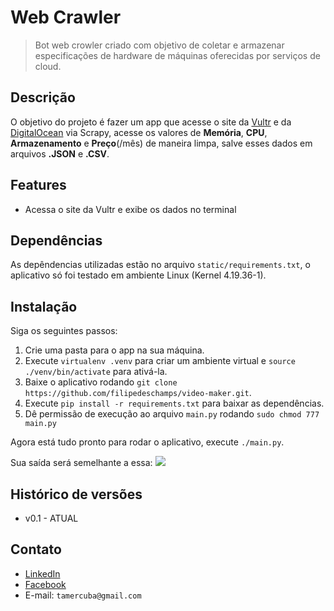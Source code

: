 # Web Crawler
>Bot web crowler criado com objetivo de coletar e armazenar especificações de hardware de máquinas oferecidas por serviços de cloud.

## Descrição
O objetivo do projeto é fazer um app que acesse o site da [Vultr](https://www.vultr.com/pricing/) e da [DigitalOcean](https://www.digitalocean.com/pricing/#droplet) via Scrapy, acesse os valores de **Memória**, **CPU**, **Armazenamento** e **Preço**(/mês) de maneira limpa, salve esses dados em arquivos **.JSON** e **.CSV**.

## Features
* Acessa o site da Vultr e exibe os dados no terminal

## Dependências
As depêndencias utilizadas estão no arquivo `static/requirements.txt`, o aplicativo só foi testado em ambiente Linux (Kernel 4.19.36-1).

## Instalação
Siga os seguintes passos:
1. Crie uma pasta para o app na sua máquina.
1. Execute `virtualenv .venv` para criar um ambiente virtual e `source ./venv/bin/activate` para ativá-la.
1. Baixe o aplicativo rodando `git clone https://github.com/filipedeschamps/video-maker.git`.
1. Execute `pip install -r requirements.txt` para baixar as dependências.
1. Dê permissão de execução ao arquivo `main.py` rodando `sudo chmod 777 main.py`

Agora está tudo pronto para rodar o aplicativo, execute `./main.py`.

Sua saída será semelhante a essa:
![](https://raw.githubusercontent.com/tamercuba/Web-Crawler/master/static/output_print.png)

## Histórico de versões

* v0.1 - ATUAL

## Contato
* [LinkedIn](https://linkedin.com/in/tamercuba)
* [Facebook](https://www.fb.com/tamercuba)
* E-mail: `tamercuba@gmail.com`
